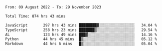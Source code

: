 
<!--START_SECTION:waka-->

```txt
From: 09 August 2022 - To: 29 November 2023

Total Time: 874 hrs 43 mins

JavaScript       297 hrs 43 mins ████████▓░░░░░░░░░░░░░░░░   34.04 %
TypeScript       258 hrs 23 mins ███████▒░░░░░░░░░░░░░░░░░   29.54 %
AL               123 hrs 49 mins ███▓░░░░░░░░░░░░░░░░░░░░░   14.16 %
Python           44 hrs 45 mins  █▒░░░░░░░░░░░░░░░░░░░░░░░   05.12 %
Markdown         44 hrs 6 mins   █▒░░░░░░░░░░░░░░░░░░░░░░░   05.04 %
```

<!--END_SECTION:waka-->











